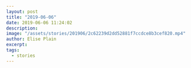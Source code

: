 ```yaml
---
layout: post
title: "2019-06-06"
date: 2019-06-06 11:24:02
description: 
image: "/assets/stories/201906/2c62239d2dd52881f7ccdce8b3cef820.mp4"
author: Elise Plain
excerpt: 
tags: 
  - stories
---
```



<p></p>
